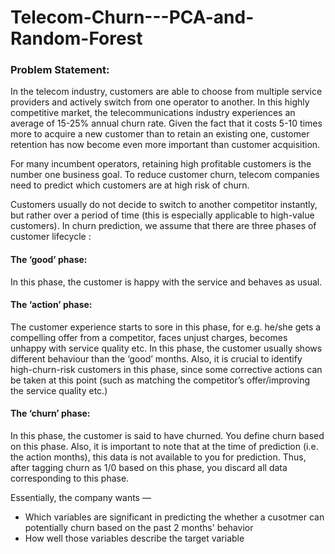# Telecom-Churn---PCA-and-Random-Forest


### Problem Statement:

In the telecom industry, customers are able to choose from multiple service providers and actively switch from one operator to another. 
In this highly competitive market, the telecommunications industry experiences an average of 15-25% annual churn rate. 
Given the fact that it costs 5-10 times more to acquire a new customer than to retain an existing one, customer retention has now become 
even more important than customer acquisition.

For many incumbent operators, retaining high profitable customers is the number one business goal.
To reduce customer churn, telecom companies need to predict which customers are at high risk of churn.

Customers usually do not decide to switch to another competitor instantly, but rather over a period of time 
(this is especially applicable to high-value customers). In churn prediction, we assume that there are three phases of customer lifecycle :

#### The ‘good’ phase: 
In this phase, the customer is happy with the service and behaves as usual.

#### The ‘action’ phase: 
The customer experience starts to sore in this phase, for e.g. he/she gets a compelling offer from a  competitor, faces unjust charges, 
becomes unhappy with service quality etc. In this phase, the customer usually shows different behaviour than the ‘good’ months. Also, it is crucial to
identify high-churn-risk customers in this phase, since some corrective actions can be taken at this point
(such as matching the competitor’s offer/improving the service quality etc.)

#### The ‘churn’ phase: 
In this phase, the customer is said to have churned. You define churn based on this phase. 
Also, it is important to note that at the time of prediction (i.e. the action months), this data is not available to you for prediction. 
Thus, after tagging churn as 1/0 based on this phase, you discard all data corresponding to this phase.


Essentially, the company wants —

* Which variables are significant in predicting the whether a cusotmer can potentially churn based on the past 2 months' behavior
* How well those variables describe the target variable




